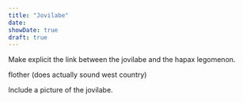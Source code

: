 ```yaml
---
title: "Jovilabe"
date: 
showDate: true
draft: true
---
```


Make explicit the link between the jovilabe and the hapax legomenon. 

flother (does actually sound west country)

Include a picture of the jovilabe.